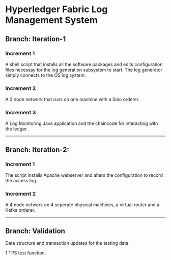 # Hyperledger Fabric Log Management System

## Branch: Iteration-1

### Increment 1

A shell script that installs all the software packages and edits configuration files necessay for the log generation subsystem to start. The log generator simply connects to the OS log system.

### Increment 2

A 3 node network that runs on one machine with a Solo orderer.

### Increment 3

A Log Monitoring Java application and the chaincode for interacting with the ledger.

----------------------------------------------------------

## Branch: Iteration-2:

### Increment 1

The script installs Apache webserver and alters the configuration to record the access log.

### Increment 2 

A 4 node network on 4 seperate physical machines, a virtual router and a Kafka orderer.

--------------------------------------------------------------------

## Branch: Validation

Data structure and transaction updates for the testing data.

1 TPS test function.
